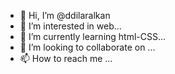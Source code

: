 - 👋 Hi, I’m @ddilaralkan
- 👀 I’m interested in web...
- 🌱 I’m currently learning html-CSS...
- 💞️ I’m looking to collaborate on ...
- 📫 How to reach me ...

<!---
ddilaralkan/ddilaralkan is a ✨ special ✨ repository because its `README.md` (this file) appears on your GitHub profile.
You can click the Preview link to take a look at your changes.
--->
